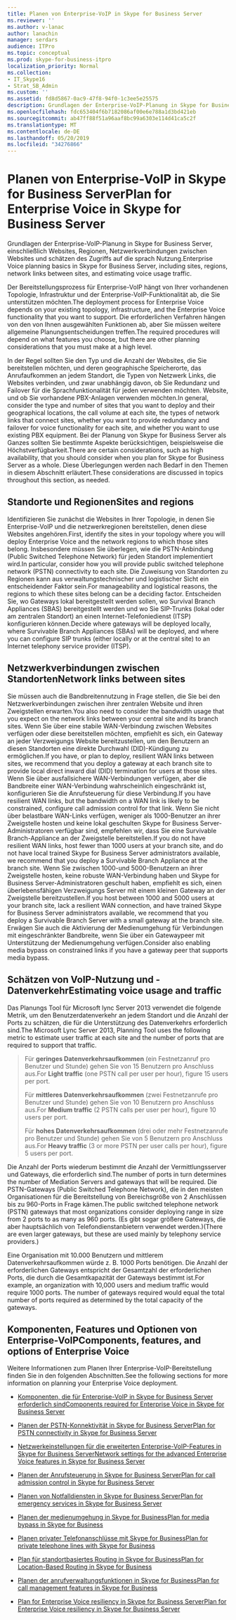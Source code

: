 ```yaml
---
title: Planen von Enterprise-VoIP in Skype for Business Server
ms.reviewer: ''
ms.author: v-lanac
author: lanachin
manager: serdars
audience: ITPro
ms.topic: conceptual
ms.prod: skype-for-business-itpro
localization_priority: Normal
ms.collection:
- IT_Skype16
- Strat_SB_Admin
ms.custom: ''
ms.assetid: fd8d5867-0ac9-47f8-94f0-1c3ee5e25575
description: Grundlagen der Enterprise-VoIP-Planung in Skype for Business Server, einschließlich Websites, Regionen, Netzwerkverbindungen zwischen Websites und schätzen des Zugriffs auf die sprach Nutzung.
ms.openlocfilehash: fdc653404f6b7182086af00e6e788a1d3bd421eb
ms.sourcegitcommit: ab47ff88f51a96aaf8bc99a6303e114d41ca5c2f
ms.translationtype: MT
ms.contentlocale: de-DE
ms.lasthandoff: 05/20/2019
ms.locfileid: "34276866"
---
```

# <a name="plan-for-enterprise-voice-in-skype-for-business-server"></a><span data-ttu-id="23327-103">Planen von Enterprise-VoIP in Skype for Business Server</span><span class="sxs-lookup"><span data-stu-id="23327-103">Plan for Enterprise Voice in Skype for Business Server</span></span>
 
<span data-ttu-id="23327-104">Grundlagen der Enterprise-VoIP-Planung in Skype for Business Server, einschließlich Websites, Regionen, Netzwerkverbindungen zwischen Websites und schätzen des Zugriffs auf die sprach Nutzung.</span><span class="sxs-lookup"><span data-stu-id="23327-104">Enterprise Voice planning basics in Skype for Business Server, including sites, regions, network links between sites, and estimating voice usage traffic.</span></span>
  
<span data-ttu-id="23327-105">Der Bereitstellungsprozess für Enterprise-VoIP hängt von Ihrer vorhandenen Topologie, Infrastruktur und der Enterprise-VoIP-Funktionalität ab, die Sie unterstützen möchten.</span><span class="sxs-lookup"><span data-stu-id="23327-105">The deployment process for Enterprise Voice depends on your existing topology, infrastructure, and the Enterprise Voice functionality that you want to support.</span></span> <span data-ttu-id="23327-106">Die erforderlichen Verfahren hängen von den von Ihnen ausgewählten Funktionen ab, aber Sie müssen weitere allgemeine Planungsentscheidungen treffen.</span><span class="sxs-lookup"><span data-stu-id="23327-106">The required procedures will depend on what features you choose, but there are other planning considerations that you must make at a high level.</span></span>
  
<span data-ttu-id="23327-107">In der Regel sollten Sie den Typ und die Anzahl der Websites, die Sie bereitstellen möchten, und deren geographische Speicherorte, das Anrufaufkommen an jedem Standort, die Typen von Netzwerk Links, die Websites verbinden, und zwar unabhängig davon, ob Sie Redundanz und Failover für die Sprachfunktionalität für jeden verwenden möchten. Website, und ob Sie vorhandene PBX-Anlagen verwenden möchten.</span><span class="sxs-lookup"><span data-stu-id="23327-107">In general, consider the type and number of sites that you want to deploy and their geographical locations, the call volume at each site, the types of network links that connect sites, whether you want to provide redundancy and failover for voice functionality for each site, and whether you want to use existing PBX equipment.</span></span> <span data-ttu-id="23327-108">Bei der Planung von Skype for Business Server als Ganzes sollten Sie bestimmte Aspekte berücksichtigen, beispielsweise die Höchstverfügbarkeit.</span><span class="sxs-lookup"><span data-stu-id="23327-108">There are certain considerations, such as high availability, that you should consider when you plan for Skype for Business Server as a whole.</span></span> <span data-ttu-id="23327-109">Diese Überlegungen werden nach Bedarf in den Themen in diesem Abschnitt erläutert.</span><span class="sxs-lookup"><span data-stu-id="23327-109">These considerations are discussed in topics throughout this section, as needed.</span></span>
  
## <a name="sites-and-regions"></a><span data-ttu-id="23327-110">Standorte und Regionen</span><span class="sxs-lookup"><span data-stu-id="23327-110">Sites and regions</span></span>

<span data-ttu-id="23327-111">Identifizieren Sie zunächst die Websites in Ihrer Topologie, in denen Sie Enterprise-VoIP und die netzwerkregionen bereitstellen, denen diese Websites angehören.</span><span class="sxs-lookup"><span data-stu-id="23327-111">First, identify the sites in your topology where you will deploy Enterprise Voice and the network regions to which those sites belong.</span></span> <span data-ttu-id="23327-112">Insbesondere müssen Sie überlegen, wie die PSTN-Anbindung (Public Switched Telephone Network) für jeden Standort implementiert wird.</span><span class="sxs-lookup"><span data-stu-id="23327-112">In particular, consider how you will provide public switched telephone network (PSTN) connectivity to each site.</span></span> <span data-ttu-id="23327-113">Die Zuweisung von Standorten zu Regionen kann aus verwaltungstechnischer und logistischer Sicht ein entscheidender Faktor sein.</span><span class="sxs-lookup"><span data-stu-id="23327-113">For manageability and logistical reasons, the regions to which these sites belong can be a deciding factor.</span></span> <span data-ttu-id="23327-114">Entscheiden Sie, wo Gateways lokal bereitgestellt werden sollen, wo Survival Branch Appliances (SBAS) bereitgestellt werden und wo Sie SIP-Trunks (lokal oder am zentralen Standort) an einen Internet-Telefoniedienst (ITSP) konfigurieren können.</span><span class="sxs-lookup"><span data-stu-id="23327-114">Decide where gateways will be deployed locally, where Survivable Branch Appliances (SBAs) will be deployed, and where you can configure SIP trunks (either locally or at the central site) to an Internet telephony service provider (ITSP).</span></span>
  
## <a name="network-links-between-sites"></a><span data-ttu-id="23327-115">Netzwerkverbindungen zwischen Standorten</span><span class="sxs-lookup"><span data-stu-id="23327-115">Network links between sites</span></span>

<span data-ttu-id="23327-116">Sie müssen auch die Bandbreitennutzung in Frage stellen, die Sie bei den Netzwerkverbindungen zwischen ihrer zentralen Website und ihren Zweigstellen erwarten.</span><span class="sxs-lookup"><span data-stu-id="23327-116">You also need to consider the bandwidth usage that you expect on the network links between your central site and its branch sites.</span></span> <span data-ttu-id="23327-117">Wenn Sie über eine stabile WAN-Verbindung zwischen Websites verfügen oder diese bereitstellen möchten, empfiehlt es sich, ein Gateway an jeder Verzweigungs Website bereitzustellen, um den Benutzern an diesen Standorten eine direkte Durchwahl (DID)-Kündigung zu ermöglichen.</span><span class="sxs-lookup"><span data-stu-id="23327-117">If you have, or plan to deploy, resilient WAN links between sites, we recommend that you deploy a gateway at each branch site to provide local direct inward dial (DID) termination for users at those sites.</span></span> <span data-ttu-id="23327-118">Wenn Sie über ausfallsichere WAN-Verbindungen verfügen, aber die Bandbreite einer WAN-Verbindung wahrscheinlich eingeschränkt ist, konfigurieren Sie die Anrufsteuerung für diese Verbindung.</span><span class="sxs-lookup"><span data-stu-id="23327-118">If you have resilient WAN links, but the bandwidth on a WAN link is likely to be constrained, configure call admission control for that link.</span></span> <span data-ttu-id="23327-119">Wenn Sie nicht über belastbare WAN-Links verfügen, weniger als 1000-Benutzer an ihrer Zweigstelle hosten und keine lokal geschulten Skype for Business Server-Administratoren verfügbar sind, empfehlen wir, dass Sie eine Survivable Branch-Appliance an der Zweigstelle bereitstellen.</span><span class="sxs-lookup"><span data-stu-id="23327-119">If you do not have resilient WAN links, host fewer than 1000 users at your branch site, and do not have local trained Skype for Business Server administrators available, we recommend that you deploy a Survivable Branch Appliance at the branch site.</span></span> <span data-ttu-id="23327-120">Wenn Sie zwischen 1000-und 5000-Benutzern an ihrer Zweigstelle hosten, keine robuste WAN-Verbindung haben und Skype for Business Server-Administratoren geschult haben, empfiehlt es sich, einen überlebensfähigen Verzweigungs Server mit einem kleinen Gateway an der Zweigstelle bereitzustellen.</span><span class="sxs-lookup"><span data-stu-id="23327-120">If you host between 1000 and 5000 users at your branch site, lack a resilient WAN connection, and have trained Skype for Business Server administrators available, we recommend that you deploy a Survivable Branch Server with a small gateway at the branch site.</span></span> <span data-ttu-id="23327-121">Erwägen Sie auch die Aktivierung der Medienumgehung für Verbindungen mit eingeschränkter Bandbreite, wenn Sie über ein Gatewaypeer mit Unterstützung der Medienumgehung verfügen.</span><span class="sxs-lookup"><span data-stu-id="23327-121">Consider also enabling media bypass on constrained links if you have a gateway peer that supports media bypass.</span></span>
  
## <a name="estimating-voice-usage-and-traffic"></a><span data-ttu-id="23327-122">Schätzen von VoIP-Nutzung und -Datenverkehr</span><span class="sxs-lookup"><span data-stu-id="23327-122">Estimating voice usage and traffic</span></span>

<span data-ttu-id="23327-123">Das Planungs Tool für Microsoft lync Server 2013 verwendet die folgende Metrik, um den Benutzerdatenverkehr an jedem Standort und die Anzahl der Ports zu schätzen, die für die Unterstützung des Datenverkehrs erforderlich sind.</span><span class="sxs-lookup"><span data-stu-id="23327-123">The Microsoft Lync Server 2013, Planning Tool uses the following metric to estimate user traffic at each site and the number of ports that are required to support that traffic.</span></span>
  
> <span data-ttu-id="23327-124">Für **geringes Datenverkehrsaufkommen** (ein Festnetzanruf pro Benutzer und Stunde) gehen Sie von 15 Benutzern pro Anschluss aus.</span><span class="sxs-lookup"><span data-stu-id="23327-124">For **Light traffic** (one PSTN call per user per hour), figure 15 users per port.</span></span>
> 
> <span data-ttu-id="23327-125">Für **mittleres Datenverkehrsaufkommen** (zwei Festnetzanrufe pro Benutzer und Stunde) gehen Sie von 10 Benutzern pro Anschluss aus.</span><span class="sxs-lookup"><span data-stu-id="23327-125">For **Medium traffic** (2 PSTN calls per user per hour), figure 10 users per port.</span></span>
> 
> <span data-ttu-id="23327-126">Für **hohes Datenverkehrsaufkommen** (drei oder mehr Festnetzanrufe pro Benutzer und Stunde) gehen Sie von 5 Benutzern pro Anschluss aus.</span><span class="sxs-lookup"><span data-stu-id="23327-126">For **Heavy traffic** (3 or more PSTN per user calls per hour), figure 5 users per port.</span></span>
    
<span data-ttu-id="23327-127">Die Anzahl der Ports wiederum bestimmt die Anzahl der Vermittlungsserver und Gateways, die erforderlich sind.</span><span class="sxs-lookup"><span data-stu-id="23327-127">The number of ports in turn determines the number of Mediation Servers and gateways that will be required.</span></span> <span data-ttu-id="23327-128">Die PSTN-Gateways (Public Switched Telephone Network), die in den meisten Organisationen für die Bereitstellung von Bereichsgröße von 2 Anschlüssen bis zu 960-Ports in Frage kämen.</span><span class="sxs-lookup"><span data-stu-id="23327-128">The public switched telephone network (PSTN) gateways that most organizations consider deploying range in size from 2 ports to as many as 960 ports.</span></span> <span data-ttu-id="23327-129">(Es gibt sogar größere Gateways, die aber hauptsächlich von Telefondienstanbietern verwendet werden.)</span><span class="sxs-lookup"><span data-stu-id="23327-129">(There are even larger gateways, but these are used mainly by telephony service providers.)</span></span>
  
<span data-ttu-id="23327-p106">Eine Organisation mit 10.000 Benutzern und mittlerem Datenverkehrsaufkommen würde z. B. 1000 Ports benötigen. Die Anzahl der erforderlichen Gateways entspricht der Gesamtzahl der erforderlichen Ports, die durch die Gesamtkapazität der Gateways bestimmt ist.</span><span class="sxs-lookup"><span data-stu-id="23327-p106">For example, an organization with 10,000 users and medium traffic would require 1000 ports. The number of gateways required would equal the total number of ports required as determined by the total capacity of the gateways.</span></span>
  
## <a name="components-features-and-options-of-enterprise-voice"></a><span data-ttu-id="23327-132">Komponenten, Features und Optionen von Enterprise-VoIP</span><span class="sxs-lookup"><span data-stu-id="23327-132">Components, features, and options of Enterprise Voice</span></span>

<span data-ttu-id="23327-133">Weitere Informationen zum Planen Ihrer Enterprise-VoIP-Bereitstellung finden Sie in den folgenden Abschnitten.</span><span class="sxs-lookup"><span data-stu-id="23327-133">See the following sections for more information on planning your Enterprise Voice deployment.</span></span>
  
- [<span data-ttu-id="23327-134">Komponenten, die für Enterprise-VoIP in Skype for Business Server erforderlich sind</span><span class="sxs-lookup"><span data-stu-id="23327-134">Components required for Enterprise Voice in Skype for Business Server</span></span>](components-required-for-enterprise-voice.md)
    
- [<span data-ttu-id="23327-135">Planen der PSTN-Konnektivität in Skype for Business Server</span><span class="sxs-lookup"><span data-stu-id="23327-135">Plan for PSTN connectivity in Skype for Business Server</span></span>](pstn-connectivity-0.md)
    
- [<span data-ttu-id="23327-136">Netzwerkeinstellungen für die erweiterten Enterprise-VoIP-Features in Skype for Business Server</span><span class="sxs-lookup"><span data-stu-id="23327-136">Network settings for the advanced Enterprise Voice features in Skype for Business Server</span></span>](network-settings-for-advanced-features.md)
    
- [<span data-ttu-id="23327-137">Planen der Anrufsteuerung in Skype for Business Server</span><span class="sxs-lookup"><span data-stu-id="23327-137">Plan for call admission control in Skype for Business Server</span></span>](call-admission-control.md)
    
- [<span data-ttu-id="23327-138">Planen von Notfalldiensten in Skype for Business Server</span><span class="sxs-lookup"><span data-stu-id="23327-138">Plan for emergency services in Skype for Business Server</span></span>](emergency-services.md)
    
- [<span data-ttu-id="23327-139">Planen der medienumgehung in Skype for Business</span><span class="sxs-lookup"><span data-stu-id="23327-139">Plan for media bypass in Skype for Business</span></span>](media-bypass.md)
    
- [<span data-ttu-id="23327-140">Planen privater Telefonanschlüsse mit Skype for Business</span><span class="sxs-lookup"><span data-stu-id="23327-140">Plan for private telephone lines with Skype for Business</span></span>](private-telephone-lines.md)
    
- [<span data-ttu-id="23327-141">Plan für standortbasiertes Routing in Skype for Business</span><span class="sxs-lookup"><span data-stu-id="23327-141">Plan for Location-Based Routing in Skype for Business</span></span>](location-based-routing.md)
    
- [<span data-ttu-id="23327-142">Planen der anrufverwaltungsfunktionen in Skype for Business</span><span class="sxs-lookup"><span data-stu-id="23327-142">Plan for call management features in Skype for Business</span></span>](call-management-features.md)
    
- [<span data-ttu-id="23327-143">Plan for Enterprise Voice resiliency in Skype for Business Server</span><span class="sxs-lookup"><span data-stu-id="23327-143">Plan for Enterprise Voice resiliency in Skype for Business Server</span></span>](enterprise-voice-resiliency.md)
    

